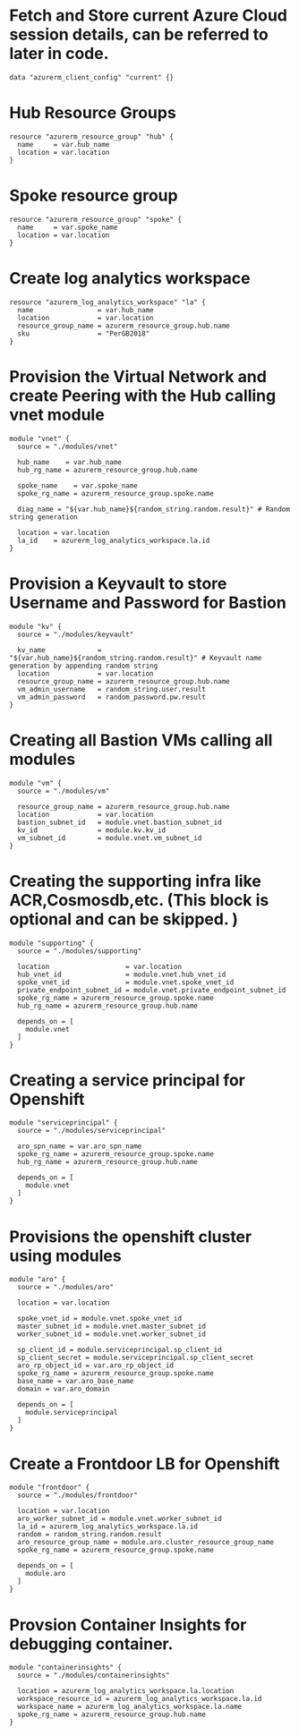 
# Fetch and Store current Azure Cloud session details, can be referred to later in code.
```
data "azurerm_client_config" "current" {} 
```
# Hub Resource Groups
```
resource "azurerm_resource_group" "hub" {
  name     = var.hub_name
  location = var.location
}
```

# Spoke resource group
```
resource "azurerm_resource_group" "spoke" {
  name     = var.spoke_name
  location = var.location
}
```
# Create log analytics workspace
```
resource "azurerm_log_analytics_workspace" "la" {
  name                = var.hub_name
  location            = var.location
  resource_group_name = azurerm_resource_group.hub.name
  sku                 = "PerGB2018"
}
```

# Provision the Virtual Network and create Peering with the Hub calling vnet module 
```
module "vnet" {
  source = "./modules/vnet"

  hub_name    = var.hub_name
  hub_rg_name = azurerm_resource_group.hub.name

  spoke_name    = var.spoke_name
  spoke_rg_name = azurerm_resource_group.spoke.name

  diag_name = "${var.hub_name}${random_string.random.result}" # Random string generation

  location = var.location
  la_id    = azurerm_log_analytics_workspace.la.id
}
```
# Provision a Keyvault to store Username and Password for Bastion
```
module "kv" {
  source = "./modules/keyvault"

  kv_name             = "${var.hub_name}${random_string.random.result}" # Keyvault name generation by appending random string
  location            = var.location
  resource_group_name = azurerm_resource_group.hub.name
  vm_admin_username   = random_string.user.result
  vm_admin_password   = random_password.pw.result
}
```

# Creating all Bastion VMs calling all modules
```
module "vm" {
  source = "./modules/vm"

  resource_group_name = azurerm_resource_group.hub.name
  location            = var.location
  bastion_subnet_id   = module.vnet.bastion_subnet_id
  kv_id               = module.kv.kv_id
  vm_subnet_id        = module.vnet.vm_subnet_id
}
```

# Creating the supporting infra like ACR,Cosmosdb,etc. (This block is optional and can be skipped. ) 
```
module "supporting" {
  source = "./modules/supporting"

  location                   = var.location
  hub_vnet_id                = module.vnet.hub_vnet_id
  spoke_vnet_id              = module.vnet.spoke_vnet_id
  private_endpoint_subnet_id = module.vnet.private_endpoint_subnet_id
  spoke_rg_name = azurerm_resource_group.spoke.name
  hub_rg_name = azurerm_resource_group.hub.name

  depends_on = [
    module.vnet
  ]
}
```

# Creating a service principal for Openshift
```
module "serviceprincipal" {
  source = "./modules/serviceprincipal"

  aro_spn_name = var.aro_spn_name
  spoke_rg_name = azurerm_resource_group.spoke.name
  hub_rg_name = azurerm_resource_group.hub.name

  depends_on = [
    module.vnet
  ]
}
```

# Provisions the openshift cluster using modules
```
module "aro" {
  source = "./modules/aro"

  location = var.location

  spoke_vnet_id = module.vnet.spoke_vnet_id
  master_subnet_id = module.vnet.master_subnet_id
  worker_subnet_id = module.vnet.worker_subnet_id

  sp_client_id = module.serviceprincipal.sp_client_id
  sp_client_secret = module.serviceprincipal.sp_client_secret
  aro_rp_object_id = var.aro_rp_object_id
  spoke_rg_name = azurerm_resource_group.spoke.name
  base_name = var.aro_base_name
  domain = var.aro_domain

  depends_on = [
    module.serviceprincipal
  ]
}
```

# Create a Frontdoor LB for Openshift
```
module "frontdoor" {
  source = "./modules/frontdoor"

  location = var.location
  aro_worker_subnet_id = module.vnet.worker_subnet_id
  la_id = azurerm_log_analytics_workspace.la.id
  random = random_string.random.result
  aro_resource_group_name = module.aro.cluster_resource_group_name
  spoke_rg_name = azurerm_resource_group.spoke.name
  
  depends_on = [
    module.aro
  ]
}
```

# Provsion Container Insights for debugging container.
```
module "containerinsights" {
  source = "./modules/containerinsights"

  location = azurerm_log_analytics_workspace.la.location
  workspace_resource_id = azurerm_log_analytics_workspace.la.id
  workspace_name = azurerm_log_analytics_workspace.la.name
  spoke_rg_name = azurerm_resource_group.hub.name
}
```
